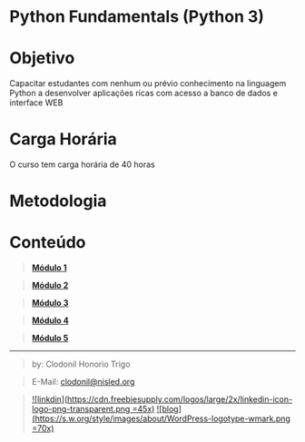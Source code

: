 Python Fundamentals (Python 3)
===============

# Objetivo
Capacitar estudantes com nenhum ou prévio conhecimento na linguagem Python a desenvolver aplicações ricas com acesso a banco de dados e interface WEB

# Carga Horária  
O curso tem carga horária de 40 horas

# Metodologia



# Conteúdo

> **[Módulo 1](modulo1/README.md)**

> **[Módulo 2](modulo2/README.md)**

> **[Módulo 3](modulo3/README.md)**

> **[Módulo 4](modulo4/README.md)**

> **[Módulo 5](modulo5/README.md)**



---------
> by: Clodonil Honorio Trigo

> E-Mail: clodonil@nisled.org 

>  [![linkdin](https://cdn.freebiesupply.com/logos/large/2x/linkedin-icon-logo-png-transparent.png =45x)](https://www.linkedin.com/in/clodonil-trigo-4155722a/)   [![blog](https://s.w.org/style/images/about/WordPress-logotype-wmark.png =70x)](http://www.devops-sys.com.br) 
